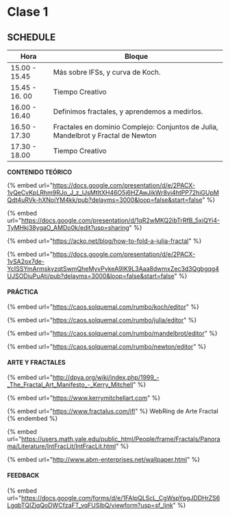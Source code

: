 # Clase 1

##

## SCHEDULE

| Hora           | Bloque                                                                            |
| -------------- | --------------------------------------------------------------------------------- |
| 15.00 - 15.45  | Más sobre IFSs, y curva de Koch.                                                  |
| 15.45 - 16. 00 | Tiempo Creativo                                                                   |
| 16.00 - 16.40  | Definimos fractales, y aprendemos a medirlos.                                     |
| 16.50 - 17.30  | Fractales en dominio Complejo: Conjuntos de Julia, Mandelbrot y Fractal de Newton |
| 17.30 - 18.00  | Tiempo Creativo                                                                   |

**CONTENIDO TEÓRICO**

{% embed url="https://docs.google.com/presentation/d/e/2PACX-1vQeCvKpLRhm9RJo_J_z_IJsMtItXH46O5j6HZAwJikWr8vi4htPP72hiGUpMQdt4uRVk-hXNoiYM4kk/pub?delayms=3000&loop=false&start=false" %}

{% embed url="https://docs.google.com/presentation/d/1qR2wMKQ2ibTrRfB_5xiQYi4-TyMHkj38ygaO_AMDo0k/edit?usp=sharing" %}

{% embed url="https://acko.net/blog/how-to-fold-a-julia-fractal" %}

{% embed url="https://docs.google.com/presentation/d/e/2PACX-1vSA2ox7de-YcISSYmArmskyzqtSwmQheMyvPykeA9IK9L3Aaa8dwmxZec3d3Qgbgqg4UJSODiuPuAtj/pub?delayms=3000&loop=false&start=false" %}

#### PRÁCTICA

{% embed url="https://caos.solquemal.com/rumbo/koch/editor" %}

{% embed url="https://caos.solquemal.com/rumbo/julia/editor" %}

{% embed url="https://caos.solquemal.com/rumbo/mandelbrot/editor" %}

{% embed url="https://caos.solquemal.com/rumbo/newton/editor" %}

#### ARTE Y FRACTALES

{% embed url="http://dpya.org/wiki/index.php/1999_-_The_Fractal_Art_Manifesto_-_Kerry_Mitchell" %}

{% embed url="https://www.kerrymitchellart.com" %}

{% embed url="https://www.fractalus.com/ifl" %}
WebRing de Arte Fractal
{% endembed %}

{% embed url="https://users.math.yale.edu/public_html/People/frame/Fractals/Panorama/Literature/IntFracLit/IntFracLit.html" %}

{% embed url="http://www.abm-enterprises.net/wallpaper.html" %}

#### FEEDBACK

{% embed url="https://docs.google.com/forms/d/e/1FAIpQLScL_CgWspYpgJDDHrZS6LgqbTQIZjqQoDWCfzaFT_vqFUSlbQ/viewform?usp=sf_link" %}

